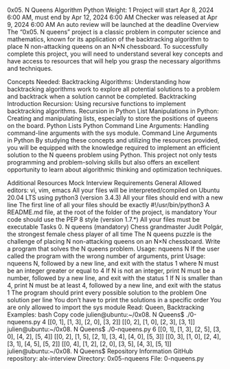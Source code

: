 0x05. N Queens
Algorithm
Python
Weight: 1
Project will start Apr 8, 2024 6:00 AM, must end by Apr 12, 2024 6:00 AM
Checker was released at Apr 9, 2024 6:00 AM
An auto review will be launched at the deadline
Overview
The “0x05. N queens” project is a classic problem in computer science and mathematics, known for its application of the backtracking algorithm to place N non-attacking queens on an N×N chessboard. To successfully complete this project, you will need to understand several key concepts and have access to resources that will help you grasp the necessary algorithms and techniques.

Concepts Needed:
Backtracking Algorithms:
Understanding how backtracking algorithms work to explore all potential solutions to a problem and backtrack when a solution cannot be completed.
Backtracking Introduction
Recursion:
Using recursive functions to implement backtracking algorithms.
Recursion in Python
List Manipulations in Python:
Creating and manipulating lists, especially to store the positions of queens on the board.
Python Lists
Python Command Line Arguments:
Handling command-line arguments with the sys module.
Command Line Arguments in Python
By studying these concepts and utilizing the resources provided, you will be equipped with the knowledge required to implement an efficient solution to the N queens problem using Python. This project not only tests programming and problem-solving skills but also offers an excellent opportunity to learn about algorithmic thinking and optimization techniques.

Additional Resources
Mock Interview
Requirements
General
Allowed editors: vi, vim, emacs
All your files will be interpreted/compiled on Ubuntu 20.04 LTS using python3 (version 3.4.3)
All your files should end with a new line
The first line of all your files should be exactly #!/usr/bin/python3
A README.md file, at the root of the folder of the project, is mandatory
Your code should use the PEP 8 style (version 1.7.*)
All your files must be executable
Tasks
0. N queens (mandatory)
Chess grandmaster Judit Polgár, the strongest female chess player of all time
The N queens puzzle is the challenge of placing N non-attacking queens on an N×N chessboard. Write a program that solves the N queens problem.
Usage: nqueens N
If the user called the program with the wrong number of arguments, print Usage: nqueens N, followed by a new line, and exit with the status 1 where N must be an integer greater or equal to 4
If N is not an integer, print N must be a number, followed by a new line, and exit with the status 1
If N is smaller than 4, print N must be at least 4, followed by a new line, and exit with the status 1
The program should print every possible solution to the problem
One solution per line
You don’t have to print the solutions in a specific order
You are only allowed to import the sys module
Read: Queen, Backtracking
Examples:
bash
Copy code
julien@ubuntu:~/0x08. N Queens$ ./0-nqueens.py 4
[[0, 1], [1, 3], [2, 0], [3, 2]]
[[0, 2], [1, 0], [2, 3], [3, 1]]
julien@ubuntu:~/0x08. N Queens$ ./0-nqueens.py 6
[[0, 1], [1, 3], [2, 5], [3, 0], [4, 2], [5, 4]]
[[0, 2], [1, 5], [2, 1], [3, 4], [4, 0], [5, 3]]
[[0, 3], [1, 0], [2, 4], [3, 1], [4, 5], [5, 2]]
[[0, 4], [1, 2], [2, 0], [3, 5], [4, 3], [5, 1]]
julien@ubuntu:~/0x08. N Queens$
Repository Information
GitHub repository: alx-interview
Directory: 0x05-nqueens
File: 0-nqueens.py
